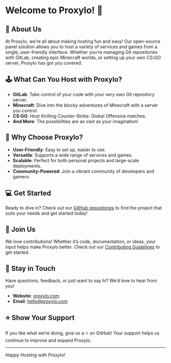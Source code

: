 # Welcome to Proxylo! 🎉

## 🚀 About Us

At Proxylo, we’re all about making hosting fun and easy! Our open-source panel solution allows you to host a variety of services and games from a single, user-friendly interface. Whether you’re managing Git repositories with GitLab, creating epic Minecraft worlds, or setting up your own CS:GO server, Proxylo has got you covered.

## 🕹️ What Can You Host with Proxylo?

- **GitLab**: Take control of your code with your very own Git repository server.
- **Minecraft**: Dive into the blocky adventures of Minecraft with a server you control.
- **CS:GO**: Host thrilling Counter-Strike: Global Offensive matches.
- **And More**: The possibilities are as vast as your imagination!

## 🌟 Why Choose Proxylo?

- **User-Friendly**: Easy to set up, easier to use.
- **Versatile**: Supports a wide range of services and games.
- **Scalable**: Perfect for both personal projects and large-scale deployments.
- **Community-Powered**: Join a vibrant community of developers and gamers.

## 💻 Get Started

Ready to dive in? Check out our [GitHub repositories](https://github.com/Proxylo/repositories) to find the project that suits your needs and get started today!

## 🤝 Join Us

We love contributions! Whether it’s code, documentation, or ideas, your input helps make Proxylo better. Check out our [Contributing Guidelines](https://github.com/Proxylo/.github/blob/main/CONTRIBUTING.md) to get started.

## 💬 Stay in Touch

Have questions, feedback, or just want to say hi? We’d love to hear from you!

- **Website**: [proxylo.com](https://proxylo.com)
- **Email**: hello@proxylo.com

## ⭐ Show Your Support

If you like what we’re doing, give us a ⭐ on GitHub! Your support helps us continue to improve and expand Proxylo.

---

*Happy Hosting with Proxylo!*
